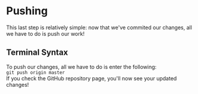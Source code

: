 # Pushing
This last step is relatively simple: now that we've commited our changes, all we have to do is push our work!

## Terminal Syntax
To push our changes, all we have to do is enter the following:  
`git push origin master`  
If you check the GitHub repository page, you'll now see your updated changes!
